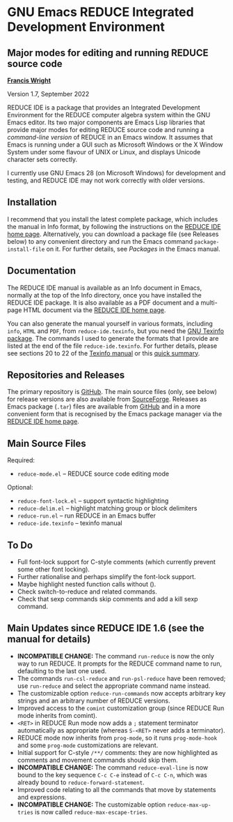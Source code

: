 GNU Emacs REDUCE Integrated Development Environment
===================================================
Major modes for editing and running REDUCE source code
------------------------------------------------------

**[Francis Wright](https://sites.google.com/site/fjwcentaur)**

Version 1.7, September 2022

REDUCE IDE is a package that provides an Integrated Development Environment for the REDUCE computer algebra system within the GNU Emacs editor.  Its two major components are Emacs Lisp libraries that provide major modes for editing REDUCE source code and running a *command-line version* of REDUCE in an Emacs window.  It assumes that Emacs is running under a GUI such as Microsoft Windows or the X Window System under some flavour of UNIX or Linux, and displays Unicode character sets correctly.

I currently use GNU Emacs 28 (on Microsoft Windows) for development and testing, and REDUCE IDE may not work correctly with older versions.

Installation
------------

I recommend that you install the latest complete package, which includes the manual in Info format, by following the instructions on the [REDUCE IDE home page](https://reduce-algebra.sourceforge.io/reduce-ide/).  Alternatively, you can download a package file (see Releases below) to any convenient directory and run the Emacs command `package-install-file` on it.  For further details, see *Packages* in the Emacs manual.

Documentation
-------------

The REDUCE IDE manual is available as an Info document in Emacs, normally at the top of the Info directory, once you have installed the REDUCE IDE package.  It is also available as a PDF document and a multi-page HTML document via the [REDUCE IDE home page](https://reduce-algebra.sourceforge.io/reduce-ide/).

You can also generate the manual yourself in various formats, including `info`, `HTML` and `PDF`, from `reduce-ide.texinfo`, but you need the [GNU Texinfo package](https://www.gnu.org/software/texinfo/).  The commands I used to generate the formats that I provide are listed at the end of the file `reduce-ide.texinfo`.  For further details, please see sections 20 to 22 of the [Texinfo manual](https://www.gnu.org/software/texinfo/manual/texinfo/) or this [quick summary](https://en.wikipedia.org/wiki/Texinfo).

Repositories and Releases
-------------------------

The primary repository is [GitHub](https://github.com/fjwright/REDUCE-IDE).  The main source files (only, see below) for release versions are also available from [SourceForge](https://sourceforge.net/p/reduce-algebra/code/HEAD/tree/trunk/generic/emacs/).  Releases as Emacs package (`.tar`) files are available from [GitHub](https://github.com/fjwright/REDUCE-IDE/releases) and in a more convenient form that is recognised by the Emacs package manager via the [REDUCE IDE home page](https://reduce-algebra.sourceforge.io/reduce-ide/).

Main Source Files
-----------------

Required:

* `reduce-mode.el`  &ndash;  REDUCE source code editing mode

Optional:

* `reduce-font-lock.el`  &ndash;  support syntactic highlighting
* `reduce-delim.el`  &ndash;  highlight matching group or block delimiters
* `reduce-run.el`  &ndash;  run REDUCE in an Emacs buffer
* `reduce-ide.texinfo`  &ndash;  texinfo manual

To Do
-----

* Full font-lock support for C-style comments (which currently prevent some other font locking).
* Further rationalise and perhaps simplify the font-lock support.
* Maybe highlight nested function calls without ().
* Check switch-to-reduce and related commands.
* Check that sexp commands skip comments and add a kill sexp command.

Main Updates since REDUCE IDE 1.6 (see the manual for details)
--------------------------------------------------------------

* **INCOMPATIBLE CHANGE:** The command `run-reduce` is now the only way to run REDUCE.  It prompts for the REDUCE command name to run, defaulting to the last one used.
* The commands `run-csl-reduce` and `run-psl-reduce` have been removed; use `run-reduce` and select the appropriate command name instead.
* The customizable option `reduce-run-commands` now accepts arbitrary key strings and an arbitrary number of REDUCE versions.
* Improved access to the `comint` customization group (since REDUCE Run mode inherits from comint).
* `<RET>` in REDUCE Run mode now adds a `;` statement terminator automatically as appropriate (whereas `S-<RET>` never adds a terminator).
* REDUCE mode now inherits from `prog-mode`, so it runs `prog-mode-hook` and some `prog-mode` customizations are relevant.
* Initial support for C-style `/**/` comments: they are now highlighted as comments and movement commands should skip them.
* **INCOMPATIBLE CHANGE:** The command `reduce-eval-line` is now bound to the key sequence `C-c C-e` instead of `C-c C-n`, which was already bound to `reduce-forward-statement`.
* Improved code relating to all the commands that move by statements and expressions.
* **INCOMPATIBLE CHANGE:** The customizable option `reduce-max-up-tries` is now called `reduce-max-escape-tries`.
